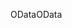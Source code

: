 <span data-ttu-id="87e52-101">OData</span><span class="sxs-lookup"><span data-stu-id="87e52-101">OData</span></span>